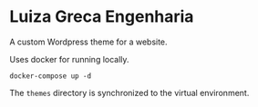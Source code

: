 # Luiza Greca Engenharia
A custom Wordpress theme for a website.

Uses docker for running locally.

`docker-compose up -d`

The `themes` directory is synchronized to the virtual environment.
